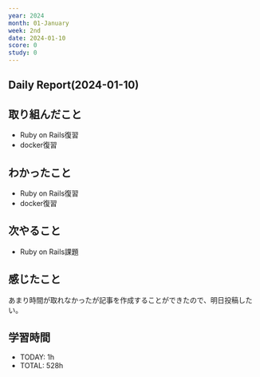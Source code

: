 ```yaml
---
year: 2024
month: 01-January
week: 2nd
date: 2024-01-10
score: 0
study: 0
---
```


## Daily Report(2024-01-10)
## 取り組んだこと
- Ruby on Rails復習
- docker復習
## わかったこと
- Ruby on Rails復習
- docker復習
## 次やること
- Ruby on Rails課題
## 感じたこと
あまり時間が取れなかったが記事を作成することができたので、明日投稿したい。
## 学習時間
- TODAY: 1h
- TOTAL: 528h